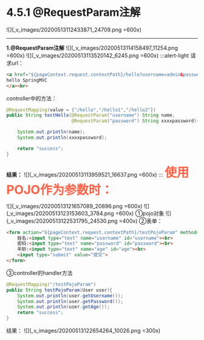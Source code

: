 # 4.5.1 @RequestParam注解
![](_v_images/20200513112433871_24709.png =600x)
***
**1.@RequestParam注解**
![](_v_images/20200513114158497_11254.png =600x)
![](_v_images/20200513113520142_6245.png =600x)
:::alert-light
请求url：
```html
<a href="${pageContext.request.contextPath}/hello?username=admin&password=123456">
hello SpringMVC
</a><br>
```
controller中的方法：
```java
@RequestMapping(value = {"/hello","/hello1","/hello2"})
public String testHello(@RequestParam("username") String name,
                        @RequestParam("password") String xxxxpassword){

    System.out.println(name);
    System.out.println(xxxxpassword);

    return "success";
}

```
**结果：**
![](_v_images/20200513113959521_16637.png =600x)
:::
<font color=tomato size=6>**使用POJO作为参数时：**</font>

![](_v_images/20200513121657089_20896.png =600x)
![](_v_images/20200513123153603_3784.png =600x)
①pojo对象
![](_v_images/20200513122531795_24530.png =400x)
②表单：
```html
<form action="${pageContext.request.contextPath}/testPojoParam" method="post">
    姓名:<input type="text" name="username" id="username"><br>
    密码:<input type="text" name="password" id="password"><br>
    年龄:<input type="text" name="age" id="age"><br>
    <input type="submit" value="提交">
</form>
```
③controller的handler方法
```java
@RequestMapping("/testPojoParam")
public String testPojoParam(User user){
    System.out.println(user.getUsername());
    System.out.println(user.getPassword());
    System.out.println(user.getAge());
    return "success";
}
```
结果：
![](_v_images/20200513122654264_10026.png =300x)
